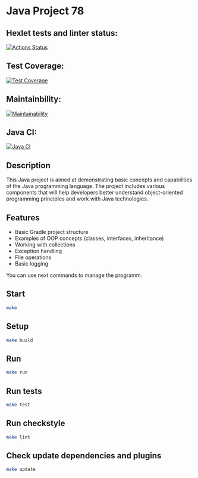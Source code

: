 # Java Project 78

## Hexlet tests and linter status:
[![Actions Status](https://github.com/g0al/java-project-78/actions/workflows/hexlet-check.yml/badge.svg)](https://github.com/g0al/java-project-78/actions)

## Test Coverage:
[![Test Coverage](https://api.codeclimate.com/v1/badges/b0dd021d062a13ed84c9/test_coverage)](https://codeclimate.com/github/g0al/java-project-78/test_coverage)

## Maintainbility:
[![Maintainability](https://api.codeclimate.com/v1/badges/b0dd021d062a13ed84c9/maintainability)](https://codeclimate.com/github/g0al/java-project-78/maintainability)

## Java CI:
[![Java CI](https://github.com/g0al/java-project-78/actions/workflows/gradle.yml/badge.svg)](https://github.com/g0al/java-project-78/actions/workflows/gradle.yml)

## Description
This Java project is aimed at demonstrating basic concepts and capabilities of the Java programming language. The project includes various components that will help developers better understand object-oriented programming principles and work with Java technologies.

## Features
- Basic Gradle project structure
- Examples of OOP concepts (classes, interfaces, inheritance)
- Working with collections
- Exception handling
- File operations
- Basic logging

You can use next commands to manage the programm.

## Start

```bash
make
```

## Setup

```bash
make build
```

## Run

```bash
make run
```

## Run tests

```bash
make test
```

## Run checkstyle

```bash
make lint
```

## Check update dependencies and plugins

```bash
make update
```
